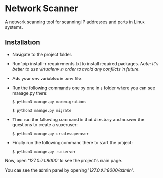 # Network Scanner

A network scanning tool for scanning IP addresses and ports in Linux systems.


## Installation
* Navigate to the project folder.

* Run 'pip install -r requirements.txt to install required packages.
  _Note: It's better to use virtualenv in order to avoid any conflicts in future._

* Add your env variables in .env file.

* Run the following commands one by one in a folder where you can see manage.py there:
    ```
    $ python3 manage.py makemigrations
    ```
    ```
    $ python3 manage.py migrate
    ```
* Then run the following command in that directory and answer the questions to create a superuser:
    ```
    $ python3 manage.py createsuperuser
    ```

* Finally run the following command there to start the project:
    ```
    $ python3 manage.py runserver
    ```

Now, open '_127.0.0.1:8000_' to see the project's main page.

You can see the admin panel by opening '_127.0.0.1:8000/admin_'.

